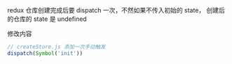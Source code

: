 redux 仓库创建完成后要 dispatch 一次，不然如果不传入初始的 state，
创建后的仓库的 state 是 undefined

修改内容

```js
// createStore.js 添加一次手动触发
dispatch(Symbol('init'))
```